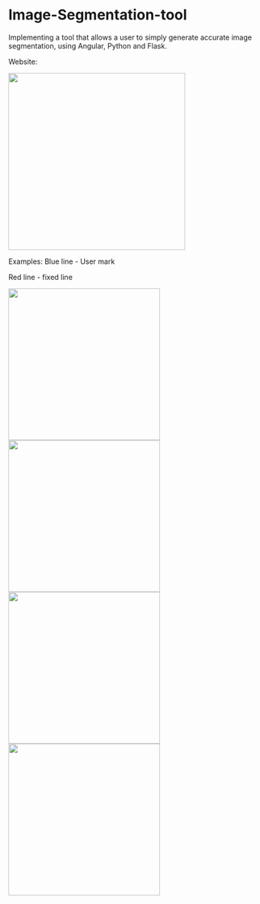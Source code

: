 # Image-Segmentation-tool
 Implementing a tool that allows a user to simply generate accurate image segmentation, using Angular, Python and Flask.

Website:

<img src="https://user-images.githubusercontent.com/96941593/221415433-c21cf8ab-aada-447a-845d-8f68b7095424.jpg" width="350" >


Examples:
Blue line - User mark

Red line - fixed line

<img src="https://user-images.githubusercontent.com/96941593/221415556-15c72d69-d52b-48e9-b63a-0a1438885f0d.jpg" width="300" >
<img src="https://user-images.githubusercontent.com/96941593/221415580-536f45b8-a575-430c-a2b8-441adbe314dd.jpg" width="300" >
<img src="https://user-images.githubusercontent.com/96941593/221415581-0622aa8b-3492-471b-8751-34a3f0d37d8d.jpg" width="300" >
<img src="https://user-images.githubusercontent.com/96941593/221415577-b1457d1f-d116-41f6-aaab-6315ee375691.jpg" width="300" >






